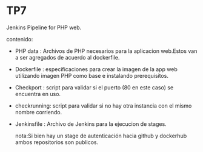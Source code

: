 # TP7
Jenkins Pipeline for PHP web.

contenido:
- PHP data : Archivos de PHP necesarios para la aplicacion web.Estos van a ser agregados de acuerdo al dockerfile.
- Dockerfile : especificaciones para crear la imagen de la app web utilizando imagen PHP como base e instalando prerequisitos.
- Checkport : script para validar si el puerto (80 en este caso) se encuentra en uso.
- checkrunning: script para validar si no hay otra instancia con el mismo nombre corriendo.
- Jenkinsfile : Archivo de Jenkins para la ejecucion de stages.

  nota:Si bien  hay un stage de autenticación hacia github y dockerhub ambos repositorios son publicos.
